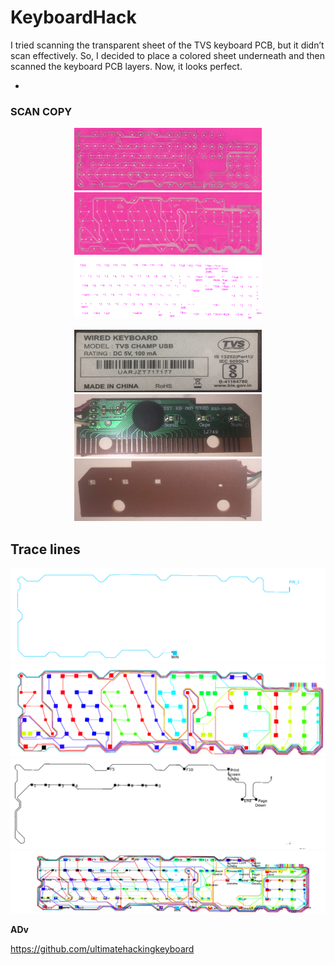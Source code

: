 # KeyboardHack





I tried scanning the transparent sheet of the TVS keyboard PCB, but it didn’t scan effectively.
So, I decided to place a colored sheet underneath and then scanned the keyboard PCB layers.
Now, it looks perfect.






-




### SCAN COPY

<p align="center">
  <img src="Scan_copy/F_thumbnail.png" width="300" height="100">
  <img src="Scan_copy/B_thumbnail.png" width="300" height="100">
  <img src="Scan_copy/Key_map.png" width="300" height="100">
</p>



<p align="center">
  <img src="Scan_copy/Tvs_model.jpeg" width="300" height="100">
  <img src="Scan_copy/Tvs_pcb.jpeg" width="300" height="100">
  <img src="Scan_copy/Tvs_pcb_B.jpeg" width="300" height="100">
</p>




## Trace lines


<p align="center">
  <img src="Scan_copy/gif/B_18.gif">
  <img src="Scan_copy/gif/B_18_KEY.gif">
  <img src="Scan_copy/gif/F_8.gif">
  <img src="Scan_copy/gif/PIN_18_8_JOIN.png" width="1000" height="100">
</p>



**ADv**

https://github.com/ultimatehackingkeyboard

